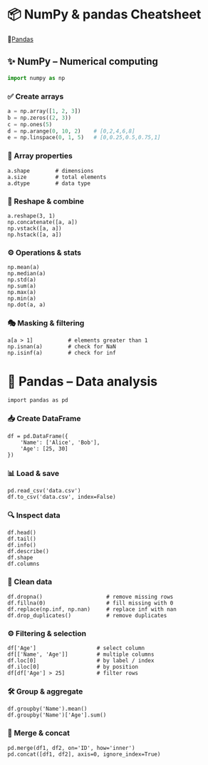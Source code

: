 # 📦 NumPy & pandas Cheatsheet
🐼[Pandas](#-pandas--data-analysis)
## ✨ NumPy – Numerical computing

```python
import numpy as np
```
### ✅ Create arrays
```python
a = np.array([1, 2, 3])
b = np.zeros((2, 3))
c = np.ones(5)
d = np.arange(0, 10, 2)    # [0,2,4,6,8]
e = np.linspace(0, 1, 5)   # [0,0.25,0.5,0.75,1]
```
### 📏 Array properties
```
a.shape        # dimensions
a.size         # total elements
a.dtype        # data type
```
### 🔄 Reshape & combine
```
a.reshape(3, 1)
np.concatenate([a, a])
np.vstack([a, a])
np.hstack([a, a])
```

### ⚙ Operations & stats
```
np.mean(a)
np.median(a)
np.std(a)
np.sum(a)
np.max(a)
np.min(a)
np.dot(a, a)
```
### 🎭 Masking & filtering
```
a[a > 1]           # elements greater than 1
np.isnan(a)        # check for NaN
np.isinf(a)        # check for inf
```
# 🐼 Pandas – Data analysis
```
import pandas as pd
```
### 📥 Create DataFrame
```
df = pd.DataFrame({
    'Name': ['Alice', 'Bob'],
    'Age': [25, 30]
})
 ```
### 📊 Load & save
```
pd.read_csv('data.csv')
df.to_csv('data.csv', index=False)

```
### 🔍 Inspect data
```
df.head()
df.tail()
df.info()
df.describe()
df.shape
df.columns

```
### 🧹 Clean data
```
df.dropna()                    # remove missing rows
df.fillna(0)                   # fill missing with 0
df.replace(np.inf, np.nan)     # replace inf with nan
df.drop_duplicates()           # remove duplicates

```
### ⚙ Filtering & selection
```
df['Age']                   # select column
df[['Name', 'Age']]         # multiple columns
df.loc[0]                   # by label / index
df.iloc[0]                  # by position
df[df['Age'] > 25]          # filter rows

```
### 🛠 Group & aggregate
```
df.groupby('Name').mean()
df.groupby('Name')['Age'].sum()

```
### 🔄 Merge & concat
```
pd.merge(df1, df2, on='ID', how='inner')
pd.concat([df1, df2], axis=0, ignore_index=True)

```
